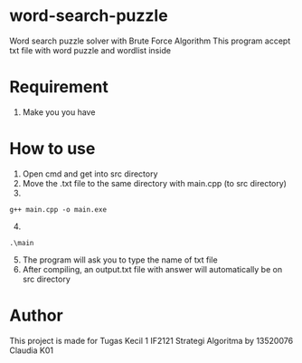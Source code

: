 # word-search-puzzle

Word search puzzle solver with Brute Force Algorithm
This program accept txt file with word puzzle and wordlist inside

# Requirement

1. Make you you have 


# How to use

1. Open cmd and get into src directory
2. Move the .txt file to the same directory with main.cpp (to src directory)
3. 
```
g++ main.cpp -o main.exe
```
4.
```
.\main
```
5. The program will ask you to type the name of txt file
6. After compiling, an output.txt file with answer will automatically be on src directory

# Author

This project is made for Tugas Kecil 1 IF2121 Strategi Algoritma by 13520076 Claudia K01